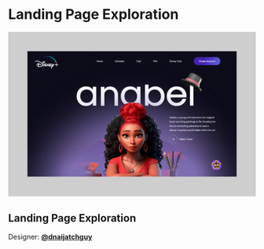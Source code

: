 # Landing Page Exploration

![Design preview for the landing page exploration](/img/preview.png)



## Landing Page Exploration

Designer:  **[@dnaijatchguy](https://twitter.com/dnaijatechguy/status/1643689451766308865?s=20)**

